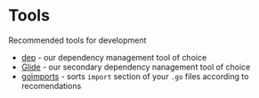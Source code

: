 # Tools

Recommended tools for development

- [dep](https://golang.github.io/dep/) - our dependency management tool of choice
- [Glide](https://glide.sh/) - our secondary dependency nanagement tool of choice
- [goimports](https://github.com/bradfitz/goimports) - sorts `import` section of your `.go` files according to recomendations
